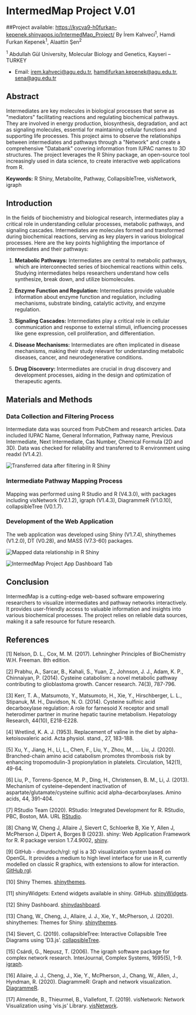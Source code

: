 # IntermedMap Project V.01

##Project available: https://kycva9-h0furkan-kepenek.shinyapps.io/IntermedMap_Project/
By İrem Kahveci<sup>1</sup>, Hamdi Furkan Kepenek<sup>1</sup>, Alaattin Şen<sup>2</sup>


<sup>1</sup> Abdullah Gül University, Molecular Biology and Genetics, Kayseri – TURKEY
- Email: irem.kahveci@agu.edu.tr, hamdifurkan.kepenek@agu.edu.tr, sena@agu.edu.tr

## Abstract

Intermediates are key molecules in biological processes that serve as "mediators" facilitating reactions and regulating biochemical pathways. They are involved in energy production, biosynthesis, degradation, and act as signaling molecules, essential for maintaining cellular functions and supporting life processes. This project aims to observe the relationships between intermediates and pathways through a "Network" and create a comprehensive "Databank" covering information from IUPAC names to 3D structures. The project leverages the R Shiny package, an open-source tool increasingly used in data science, to create interactive web applications from R.

**Keywords:** R Shiny, Metabolite, Pathway, CollapsibleTree, visNetwork, igraph

## Introduction

In the fields of biochemistry and biological research, intermediates play a critical role in understanding cellular processes, metabolic pathways, and signaling cascades. Intermediates are molecules formed and transformed during biochemical reactions, serving as key players in various biological processes. Here are the key points highlighting the importance of intermediates and their pathways:

1. **Metabolic Pathways:** Intermediates are central to metabolic pathways, which are interconnected series of biochemical reactions within cells. Studying intermediates helps researchers understand how cells synthesize, break down, and utilize biomolecules.

2. **Enzyme Function and Regulation:** Intermediates provide valuable information about enzyme function and regulation, including mechanisms, substrate binding, catalytic activity, and enzyme regulation.

3. **Signaling Cascades:** Intermediates play a critical role in cellular communication and response to external stimuli, influencing processes like gene expression, cell proliferation, and differentiation.

4. **Disease Mechanisms:** Intermediates are often implicated in disease mechanisms, making their study relevant for understanding metabolic diseases, cancer, and neurodegenerative conditions.

5. **Drug Discovery:** Intermediates are crucial in drug discovery and development processes, aiding in the design and optimization of therapeutic agents.

## Materials and Methods

### Data Collection and Filtering Process

Intermediate data was sourced from PubChem and research articles. Data included IUPAC Name, General Information, Pathway name, Previous Intermediate, Next Intermediate, Cas Number, Chemical Formula (2D and 3D). Data was checked for reliability and transferred to R environment using readxl (V1.4.2).

![Transferred data after filtering in R Shiny]([link_to_image.png]((https://drive.google.com/file/d/1IEyKDp0NdpVHxpLX0PSGl8X9erba2fBS/view?usp=sharing)))

### Intermediate Pathway Mapping Process

Mapping was performed using R Studio and R (V4.3.0), with packages including visNetwork (V2.1.2), igraph (V1.4.3), DiagrammeR (V1.0.10), collapsibleTree (V0.1.7).

### Development of the Web Application

The web application was developed using Shiny (V1.7.4), shinythemes (V1.2.0), DT (V0.28), and MASS (V7.3-60) packages.

![Mapped data relationship in R Shiny]([link_to_image.png]((https://drive.google.com/file/d/19oB3IJkcgYQ6YhZaMYY5ieodAcGxxw-M/view?usp=sharing)))

![IntermedMap Project App Dashboard Tab]([link_to_image.png]((https://drive.google.com/file/d/1xTU-JK4rBS6ZKKKF8kc3WJ0jVBbK7Ndq/view?usp=sharing)))

## Conclusion

IntermedMap is a cutting-edge web-based software empowering researchers to visualize intermediates and pathway networks interactively. It provides user-friendly access to valuable information and insights into various biochemical processes. The project relies on reliable data sources, making it a safe resource for future research.

## References

[1] Nelson, D. L., Cox, M. M. (2017). Lehningher Principles of BioChemistry W.H. Freeman. 8th edition.

[2] Prabhu, A., Sarcar, B., Kahali, S., Yuan, Z., Johnson, J. J., Adam, K. P., Chinnaiyan, P. (2014). Cysteine catabolism: a novel metabolic pathway contributing to glioblastoma growth. Cancer research. 74(3), 787-796.

[3] Kerr, T. A., Matsumoto, Y., Matsumoto, H., Xie, Y., Hirschberger, L. L., Stipanuk, M. H., Davidson, N. O. (2014). Cysteine sulfinic acid decarboxylase regulation: A role for farnesoid X receptor and small heterodimer partner in murine hepatic taurine metabolism. Hepatology Research, 44(10), E218-E228.

[4] Wretlind, K. A. J. (1953). Replacement of valine in the diet by alpha-ketoisovaleric acid. Acta physiol. stand., 27, 183-188.

[5] Xu, Y., Jiang, H., Li, L., Chen, F., Liu, Y., Zhou, M., ... Liu, J. (2020). Branched-chain amino acid catabolism promotes thrombosis risk by enhancing tropomodulin-3 propionylation in platelets. Circulation, 142(1), 49-64.

[6] Liu, P., Torrens-Spence, M. P., Ding, H., Christensen, B. M., Li, J. (2013). Mechanism of cysteine-dependent inactivation of aspartate/glutamate/cysteine sulfinic acid alpha-decarboxylases. Amino acids, 44, 391-404.

[7] RStudio Team (2020). RStudio: Integrated Development for R. RStudio, PBC, Boston, MA. URL [RStudio](http://www.rstudio.com/).

[8] Chang W, Cheng J, Allaire J, Sievert C, Schloerke B, Xie Y, Allen J, McPherson J, Dipert A, Borges B (2023). shiny: Web Application Framework for R. R package version 1.7.4.9002, [shiny](https://shiny.rstudio.com/).

[9] GitHub - dmurdoch/rgl: rgl is a 3D visualization system based on OpenGL. It provides a medium to high level interface for use in R, currently modelled on classic R graphics, with extensions to allow for interaction. [GitHub rgl](https://github.com/dmurdoch/rgl).

[10] Shiny Themes. [shinythemes](https://rstudio.github.io/shinythemes/).

[11] shinyWidgets: Extend widgets available in shiny. GitHub. [shinyWidgets](https://github.com/dreamRs/shinyWidgets).

[12] Shiny Dashboard. [shinydashboard](https://rstudio.github.io/shinydashboard/).

[13] Chang, W., Cheng, J., Allaire, J. J., Xie, Y., McPherson, J. (2020). shinythemes: Themes for Shiny. [shinythemes](https://CRAN.R-project.org/package=shinythemes).

[14] Sievert, C. (2019). collapsibleTree: Interactive Collapsible Tree Diagrams using ’D3.js’. [collapsibleTree](https://CRAN.R-project.org/package=collapsibleTree).

[15] Csárdi, G., Nepusz, T. (2006). The igraph software package for complex network research. InterJournal, Complex Systems, 1695(5), 1-9. [igraph](https://igraph.org).

[16] Allaire, J. J., Cheng, J., Xie, Y., McPherson, J., Chang, W., Allen, J., Hyndman, R. (2020). DiagrammeR: Graph and network visualization. [DiagrammeR](https://CRAN.R-project.org/package=DiagrammeR).

[17] Almende, B., Thieurmel, B., Viallefont, T. (2019). visNetwork: Network Visualization using ’vis.js’ Library. [visNetwork](https://CRAN.R-project.org/package=visNetwork).
